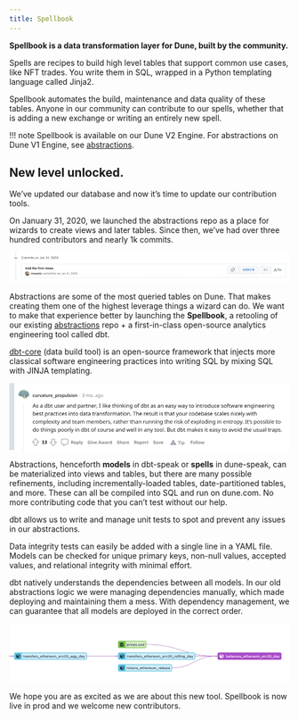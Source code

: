 ```yaml
---
title: Spellbook
---
```


**Spellbook is a data transformation layer for Dune, built by the community.**

Spells are recipes to build high level tables that support common use cases, like NFT trades. You write them in SQL, wrapped in a Python templating language called Jinja2.

Spellbook automates the build, maintenance and data quality of these tables. Anyone in our community can contribute to our spells, whether that is adding a new exchange or writing an entirely new spell.

!!! note
    Spellbook is available on our Dune V2 Engine. For abstractions on Dune V1 Engine, see [abstractions](/docs/tables/v1/abstractions).

## New level unlocked.

We’ve updated our database and now it’s time to update our contribution tools.

On January 31, 2020, we launched the abstractions repo as a place for wizards to create views and later tables. Since then, we’ve had over three hundred contributors and nearly 1k commits.

![Mats inaugural comment](images/mats-inaugural-comment.jpg)

Abstractions are some of the most queried tables on Dune. That makes creating them one of the highest leverage things a wizard can do. We want to make that experience better by launching the **Spellbook**, a retooling of our existing [abstractions](https://github.com/duneanalytics/spellbook) repo + a first-in-class open-source analytics engineering tool called dbt.

[dbt-core](https://docs.getdbt.com/docs/introduction) (data build tool) is an open-source framework that injects more classical software engineering practices into writing SQL by mixing SQL with JINJA templating.

![Succinct description of why we are appropriately hyped on dbt ](images/short-dbt-description.jpg)

Abstractions, henceforth **models** in dbt-speak or **spells** in dune-speak, can be materialized into views and tables, but there are many possible refinements, including incrementally-loaded tables, date-partitioned tables, and more. These can all be compiled into SQL and run on dune.com. No more contributing code that you can’t test without our help.

dbt allows us to write and manage unit tests to spot and prevent any issues in our abstractions.

Data integrity tests can easily be added with a single line in a YAML file. Models can be checked for unique primary keys, non-null values, accepted values, and relational integrity with minimal effort.

dbt natively understands the dependencies between all models. In our old abstractions logic we were managing dependencies manually, which made deploying and maintaining them a mess. With dependency management, we can guarantee that all models are deployed in the correct order.

![Dependency graph created by dbt showing erc20 daily balances dependency tree](images/dbt-erc20-dependency-graph.jpg)

We hope you are as excited as we are about this new tool. Spellbook is now live in prod and we welcome new contributors.
